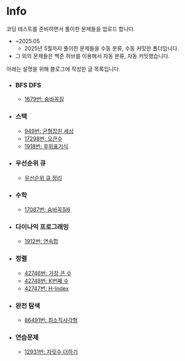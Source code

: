 # Info

코딩 테스트를 준비하면서 풀이한 문제들을 업로드 합니다.

- ~2025.05
  - 2025년 5월까지 풀이한 문제들을 수동 분류, 수동 커밋한 폴더입니다.
- 그 외의 문제들은 백준 허브를 이용해서 자동 분류, 자동 커밋했습니다.

아래는 설명을 위해 블로그에 작성한 글 목록입니다.

- ### BFS DFS
  - [1679번: 숨바꼭질](https://velog.io/@gabujwb/C-%EB%B0%B1%EC%A4%80-1697%EB%B2%88-%EC%88%A8%EB%B0%94%EA%BC%AD%EC%A7%88)
- ### 스택
  - [949번: 균형잡힌 세상](https://velog.io/@gabujwb/C-%EB%B0%B1%EC%A4%80-4949%EB%B2%88-%EA%B7%A0%ED%98%95%EC%9E%A1%ED%9E%8C-%EC%84%B8%EC%83%81)
  - [17298번: 오큰수](https://velog.io/@gabujwb/%EC%95%8C%EA%B3%A0%EB%A6%AC%EC%A6%98-%EB%B0%B1%EC%A4%80-17298%EB%B2%88-%EC%98%A4%ED%81%B0%EC%88%98)
  - [1918번: 후위표기식](https://velog.io/@gabujwb/%EC%95%8C%EA%B3%A0%EB%A6%AC%EC%A6%98-%EB%B0%B1%EC%A4%80-1918%EB%B2%88-%ED%9B%84%EC%9C%84%ED%91%9C%EA%B8%B0%EC%8B%9D)
- ### 우선순위 큐
  - [우선순위 큐 정리](https://velog.io/@gabujwb/C-%EC%9A%B0%EC%84%A0%EC%88%9C%EC%9C%84-%ED%81%90)
- ### 수학
  - [17087번: 숨바꼭질6](https://velog.io/@gabujwb/%EC%95%8C%EA%B3%A0%EB%A6%AC%EC%A6%98-%EB%B0%B1%EC%A4%80-17087%EB%B2%88-%EC%88%A8%EB%B0%94%EA%BC%AD%EC%A7%88-6)
- ### 다이나믹 프로그래밍
  - [1912번: 연속합](https://velog.io/@gabujwb/C-%EB%B0%B1%EC%A4%80-1912%EB%B2%88-%EC%97%B0%EC%86%8D%ED%95%A9)
- ### 정렬
  - [42746번: 가장 큰 수](https://velog.io/@gabujwb/PS-%EA%B0%80%EC%9E%A5-%ED%81%B0-%EC%88%98)
  - [42748번: K번째 수](https://velog.io/@gabujwb/PS-K%EB%B2%88%EC%A7%B8-%EC%88%98)
  - [42747번: H-Index](https://velog.io/@gabujwb/PS-H-Index)
- ### 완전 탐색
  - [86491번: 최소직사각형](https://velog.io/@gabujwb/PS-%EC%B5%9C%EC%86%8C%EC%A7%81%EC%82%AC%EA%B0%81%ED%98%95)
- ### 연습문제
  - [12931번: 자릿수 더하기](https://velog.io/@gabujwb/PS-%EC%9E%90%EB%A6%BF%EC%88%98-%EB%8D%94%ED%95%98%EA%B8%B0)
